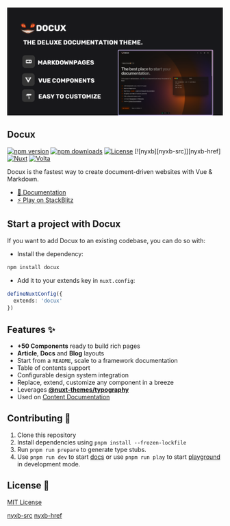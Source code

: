 [![Docux](https://github.com/nyxb/docux/blob/main/.github/images/docux_repo_picture.png)](https://docux.dev)

## Docux

[![npm version][npm-version-src]][npm-version-href]
[![npm downloads][npm-downloads-src]][npm-downloads-href]
[![License][license-src]][license-href]
[![nyxb][nyxb-src]][nyxb-href]
[![Nuxt][nuxt-src]][nuxt-href]
[![Volta][volta-src]][volta-href]

Docux is the fastest way to create document-driven websites with Vue & Markdown.

- [📄 Documentation](https://docux.dev)
- [⚡️ Play on StackBlitz](https://stackblitz.com/github/nyxb/docux-starter)

## Start a project with Docux

If you want to add Docux to an existing codebase, you can do so with:

- Install the dependency:

```bash
npm install docux
```

- Add it to your extends key in `nuxt.config`:

```ts
defineNuxtConfig({
  extends: 'docux'
})
```

## Features ✨

- **+50 Components** ready to build rich pages
- **Article**, **Docs** and **Blog** layouts
- Start from a `README`, scale to a framework documentation
- Table of contents support
- Configurable design system integration
- Replace, extend, customize any component in a breeze
- Leverages [**@nuxt-themes/typography**](https://github.com/nuxt-themes/typography)
- Used on [Content Documentation](https://content.nuxtjs.org)

## Contributing 🙏

1. Clone this repository
2. Install dependencies using `pnpm install --frozen-lockfile`
3. Run `pnpm run prepare` to generate type stubs.
4. Use `pnpm run dev` to start [docs](./docs) or use `pnpm run play` to start [playground](./playground) in development mode.

## License 📎

[MIT License](./LICENSE)

<!-- Badges -->
[npm-version-src]: https://img.shields.io/npm/v/docux/latest.svg?style=flat&colorA=18181B&colorB=28CF8D
[npm-version-href]: https://npmjs.com/package/docux

[npm-downloads-src]: https://img.shields.io/npm/dm/docux.svg?style=flat&colorA=18181B&colorB=28CF8D
[npm-downloads-href]: https://npmjs.com/package/docux

[license-src]: https://img.shields.io/github/license/nyxb/docux.svg?style=flat&colorA=18181B&colorB=28CF8D
[license-href]: https://github.com/nyxb/docux/blob/main/LICENSE

[nuxt-src]: https://img.shields.io/badge/Nuxt-18181B?&logo=nuxt.js
[nuxt-href]: https://nuxt.com

[volta-src]: https://user-images.githubusercontent.com/904724/209143798-32345f6c-3cf8-4e06-9659-f4ace4a6acde.svg
[volta-href]: https://volta.net/nyxb/docux?utm_source=readme_docux

[nyxb-src](https://nyxb.blog/badges/badge-nyxb.svg)
[nyxb-href](https://nyxb.nexus)
